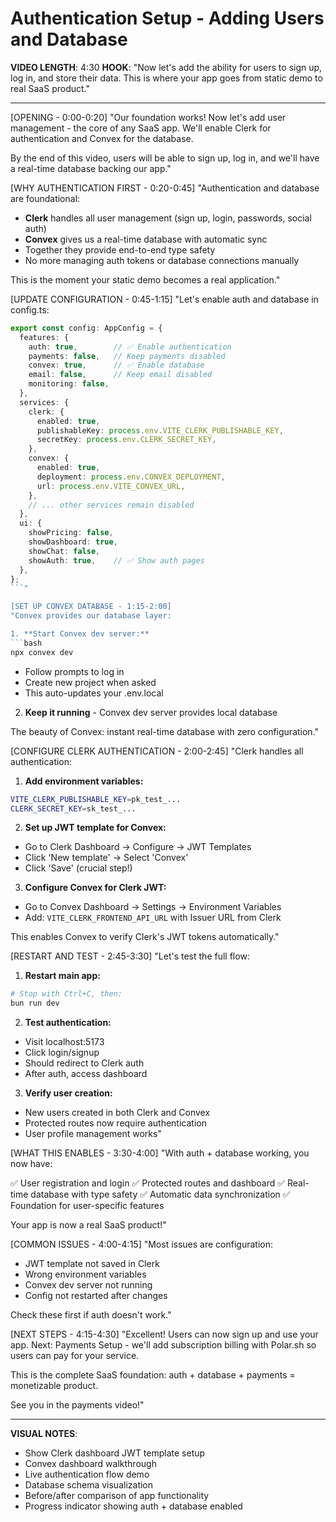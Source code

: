 # Authentication Setup - Adding Users and Database

**VIDEO LENGTH**: 4:30
**HOOK**: "Now let's add the ability for users to sign up, log in, and store their data. This is where your app goes from static demo to real SaaS product."

---

[OPENING - 0:00-0:20]
"Our foundation works! Now let's add user management - the core of any SaaS app. We'll enable Clerk for authentication and Convex for the database.

By the end of this video, users will be able to sign up, log in, and we'll have a real-time database backing our app."

[WHY AUTHENTICATION FIRST - 0:20-0:45]
"Authentication and database are foundational:

- **Clerk** handles all user management (sign up, login, passwords, social auth)
- **Convex** gives us a real-time database with automatic sync
- Together they provide end-to-end type safety
- No more managing auth tokens or database connections manually

This is the moment your static demo becomes a real application."

[UPDATE CONFIGURATION - 0:45-1:15]
"Let's enable auth and database in config.ts:

```typescript
export const config: AppConfig = {
  features: {
    auth: true,        // ✅ Enable authentication
    payments: false,   // Keep payments disabled
    convex: true,      // ✅ Enable database
    email: false,      // Keep email disabled
    monitoring: false,
  },
  services: {
    clerk: {
      enabled: true,
      publishableKey: process.env.VITE_CLERK_PUBLISHABLE_KEY,
      secretKey: process.env.CLERK_SECRET_KEY,
    },
    convex: {
      enabled: true,
      deployment: process.env.CONVEX_DEPLOYMENT,
      url: process.env.VITE_CONVEX_URL,
    },
    // ... other services remain disabled
  },
  ui: {
    showPricing: false,
    showDashboard: true,
    showChat: false,
    showAuth: true,    // ✅ Show auth pages
  },
};
```"

[SET UP CONVEX DATABASE - 1:15-2:00]
"Convex provides our database layer:

1. **Start Convex dev server:**
```bash
npx convex dev
```
- Follow prompts to log in
- Create new project when asked
- This auto-updates your .env.local

2. **Keep it running** - Convex dev server provides local database

The beauty of Convex: instant real-time database with zero configuration."

[CONFIGURE CLERK AUTHENTICATION - 2:00-2:45]
"Clerk handles all authentication:

1. **Add environment variables:**
```bash
VITE_CLERK_PUBLISHABLE_KEY=pk_test_...
CLERK_SECRET_KEY=sk_test_...
```

2. **Set up JWT template for Convex:**
- Go to Clerk Dashboard → Configure → JWT Templates
- Click 'New template' → Select 'Convex'
- Click 'Save' (crucial step!)

3. **Configure Convex for Clerk JWT:**
- Go to Convex Dashboard → Settings → Environment Variables
- Add: `VITE_CLERK_FRONTEND_API_URL` with Issuer URL from Clerk

This enables Convex to verify Clerk's JWT tokens automatically."

[RESTART AND TEST - 2:45-3:30]
"Let's test the full flow:

1. **Restart main app:**
```bash
# Stop with Ctrl+C, then:
bun run dev
```

2. **Test authentication:**
- Visit localhost:5173
- Click login/signup
- Should redirect to Clerk auth
- After auth, access dashboard

3. **Verify user creation:**
- New users created in both Clerk and Convex
- Protected routes now require authentication
- User profile management works"

[WHAT THIS ENABLES - 3:30-4:00]
"With auth + database working, you now have:

✅ User registration and login
✅ Protected routes and dashboard
✅ Real-time database with type safety
✅ Automatic data synchronization
✅ Foundation for user-specific features

Your app is now a real SaaS product!"

[COMMON ISSUES - 4:00-4:15]
"Most issues are configuration:

- JWT template not saved in Clerk
- Wrong environment variables
- Convex dev server not running
- Config not restarted after changes

Check these first if auth doesn't work."

[NEXT STEPS - 4:15-4:30]
"Excellent! Users can now sign up and use your app. Next: Payments Setup - we'll add subscription billing with Polar.sh so users can pay for your service.

This is the complete SaaS foundation: auth + database + payments = monetizable product.

See you in the payments video!"

---

**VISUAL NOTES**:
- Show Clerk dashboard JWT template setup
- Convex dashboard walkthrough
- Live authentication flow demo
- Database schema visualization
- Before/after comparison of app functionality
- Progress indicator showing auth + database enabled
